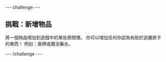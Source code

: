 --- challenge ---

## 挑戰：新增物品

將一個物品增加到遊戲中的某些房間裡。 你可以增加任何你認為有助於逃離房子的東西！ 例如：盾牌或魔法藥水。

--- /challenge ---